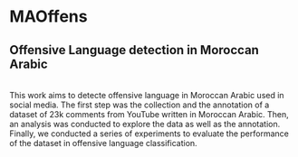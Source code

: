 # MAOffens
## Offensive Language detection in Moroccan Arabic 
<br> This work aims to detecte offensive language in Moroccan Arabic used in social media.
The first step was the collection and the annotation of a dataset of 23k comments from YouTube written in Moroccan Arabic.
Then, an analysis was conducted to explore the data as well as the annotation.
Finally, we conducted a series of experiments to evaluate the performance of the dataset in offensive language classification.

